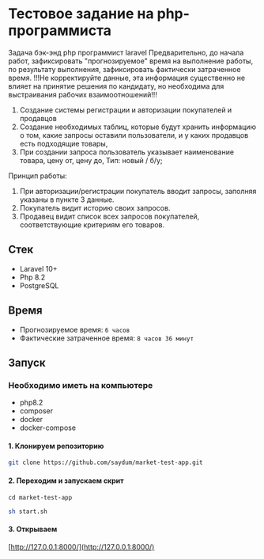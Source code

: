 # Тестовое задание на php-программиста
Задача бэк-энд php программист laravel
Предварительно, до начала работ, зафиксировать "прогнозируемое" время на выполнение работы, по результату выполнения, зафиксировать фактически затраченное время.  !!!Не корректируйте данные, эта информация существенно не влияет на принятие решения по кандидату, но необходима для выстраивания рабочих взаимоотношений!!!
1. Создание системы регистрации и авторизации покупателей и продавцов
2. Создание необходимых таблиц, которые будут хранить информацию о том, какие
   запросы оставили пользователи, и у каких продавцов есть подходящие товары,
3. При создании запроса пользователь указывает
   наименование товара,
   цену от,
   цену до,
   Тип: новый / б/у;

Принцип работы:
1. При авторизации/регистрации покупатель вводит запросы, заполняя указаны в пункте 3 данные.
2. Покупатель видит историю своих запросов.
3. Продавец видит список всех запросов покупателей, соответствующие критериям его товаров.

## Стек
- Laravel 10+
- Php 8.2
- PostgreSQL

## Время
- Прогнозируемое время: `6 часов`
- Фактические затраченное время: `8 часов 36 минут`

## Запуск

### Необходимо иметь на компьютере
- php8.2
- composer
- docker
- docker-compose

#### 1. Клонируем репозиторию 
```bash
git clone https://github.com/saydum/market-test-app.git
```
#### 2. Переходим и запускаем скрит
`cd market-test-app`

```bash
sh start.sh
```

#### 3. Открываем
[http://127.0.0.1:8000/](http://127.0.0.1:8000/)
